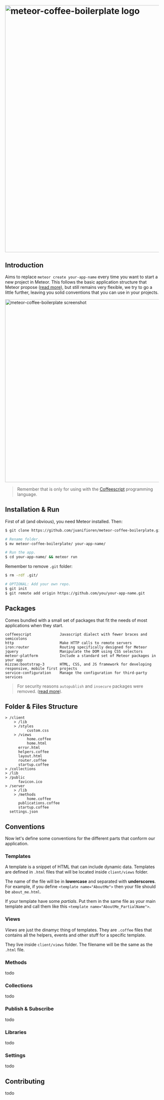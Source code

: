 # [<img title="mcb-logo" src="http://s24.postimg.org/9gqc1g54l/meteor_coffee_boilerplate.png" width="810px" alt="meteor-coffee-boilerplate logo"/>](https://github.com/juanifioren/meteor-coffee-boilerplate)

## Introduction

Aims to replace `meteor create your-app-name` every time you want to start a new project in Meteor. This follows the basic application structure that Meteor propose (<a href="http://docs.meteor.com/#/full/structuringyourapp" target="_blank">read more</a>), but still remains very flexible, we try to go a little further, leaving you solid conventions that you can use in your projects.

<img title="mcb-logo" src="http://i.imgur.com/m80b9a9.png" width="600px" align="center" alt="meteor-coffee-boilerplate screenshot"/>

> Remember that is only for using with the <a href="http://coffeescript.org/" target="_blank">Coffeescript</a> programming language.

## Installation & Run

First of all (and obvious), you need Meteor installed. Then:
```bash
$ git clone https://github.com/juanifioren/meteor-coffee-boilerplate.git

# Rename folder.
$ mv meteor-coffee-boilerplate/ your-app-name/

# Run the app.
$ cd your-app-name/ && meteor run
```

Remember to remove `.git` folder:
```bash
$ rm -rdf .git/

# OPTIONAL: Add your own repo.
$ git init
$ git remote add origin https://github.com/you/your-app-name.git
```

## Packages

Comes bundled with a small set of packages that fit the needs of most applications when they start.

```
coffeescript             Javascript dialect with fewer braces and semicolons
http                     Make HTTP calls to remote servers
iron:router              Routing specifically designed for Meteor
jquery                   Manipulate the DOM using CSS selectors
meteor-platform          Include a standard set of Meteor packages in your app
mizzao:bootstrap-3       HTML, CSS, and JS framework for developing responsive, mobile first projects
service-configuration    Manage the configuration for third-party services
```

> For security reasons `autopublish` and `insecure` packages were removed. (<a href="http://docs.meteor.com/#/full/dataandsecurity" target="_blank">read more</a>).

## Folder & Files Structure

```
> /client
    > /lib
    > /styles
          custom.css
    > /views
          home.coffee
          home.html
      error.html
      helpers.coffee
      layout.html
      router.coffee
      startup.coffee
> /collections
> /lib
> /public
      favicon.ico
> /server
    > /lib
    > /methods
          home.coffee
      publications.coffee
      startup.coffee
  settings.json

```

## Conventions

Now let's define some conventions for the different parts that conform our application.

### Templates

A template is a snippet of HTML that can include dynamic data. Templates are defined in `.html` files that will be located inside `client/views` folder.

The name of the file will be in **lowercase** and separated with **underscores**. For example, if you define `<template name="AboutMe">` then your file should be `about_me.html`.

If your template have some *partials*. Put them in the same file as your main template and call them like this `<template name="AboutMe_PartialName">`.

### Views

*Views* are just the dinamyc thing of templates. They are `.coffee` files that contains all the helpers, events and other stuff for a specific template.

They live inside `client/views` folder. The filename will be the same as the `.html` file.

### Methods

todo

### Collections

todo

### Publish & Subscribe

todo

### Libraries

todo

### Settings

todo

## Contributing

todo
